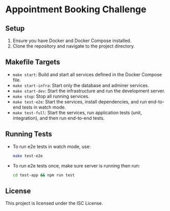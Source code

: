 # Appointment Booking Challenge

## Setup

1. Ensure you have Docker and Docker Compose installed.
2. Clone the repository and navigate to the project directory.

## Makefile Targets

- `make start`: Build and start all services defined in the Docker Compose file.
- `make start-infra`: Start only the database and adminer services.
- `make start-dev`: Start the infrastructure and run the development server.
- `make stop`: Stop all running services.
- `make test-e2e`: Start the services, install dependencies, and run end-to-end tests in watch mode.
- `make test-full`: Start the services, run application tests (unit, integration), and then run end-to-end tests.

## Running Tests

- To run e2e tests in watch mode, use:
  ```sh
  make test-e2e
  ```
- To run e2e tests once, make sure server is running then run:

  ```sh
  cd test-app && npm run test
  ```

## License

This project is licensed under the ISC License.
